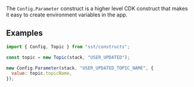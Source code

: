 The `Config.Parameter` construct is a higher level CDK construct that makes it easy to create environment variables in the app.

## Examples

```js {5-7}
import { Config, Topic } from "sst/constructs";

const topic = new Topic(stack, "USER_UPDATED");

new Config.Parameter(stack, "USER_UPDATED_TOPIC_NAME", {
  value: topic.topicName,
});
```
